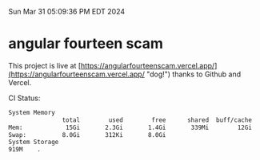 Sun Mar 31 05:09:36 PM EDT 2024

# angular fourteen scam


This project is live at [https://angularfourteenscam.vercel.app/](https://angularfourteenscam.vercel.app/ "dog!") thanks to Github and Vercel.

CI Status: 

```bash
System Memory
               total        used        free      shared  buff/cache   available
Mem:            15Gi       2.3Gi       1.4Gi       339Mi        12Gi        12Gi
Swap:          8.0Gi       312Ki       8.0Gi
System Storage
919M	.
